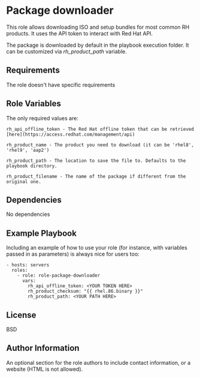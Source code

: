 Package downloader
=========

This role allows downloading ISO and setup bundles for most common RH products. It uses the API token to interact with Red Hat API.

The package is downloaded by default in the playbook execution folder. It can be customized via *rh_product_path* variable.

Requirements
------------

The role doesn't have specific requirements

Role Variables
--------------

The only required values are:

    rh_api_offline_token - The Red Hat offline token that can be retrieved [here](https://access.redhat.com/management/api)

    rh_product_name - The product you need to download (it can be 'rhel8', 'rhel9', 'aap2')

    rh_product_path - The location to save the file to. Defaults to the playbook directory.

    rh_product_filename - The name of the package if different from the original one.

Dependencies
------------

No dependencies

Example Playbook
----------------

Including an example of how to use your role (for instance, with variables passed in as parameters) is always nice for users too:

    - hosts: servers
      roles:
        - role: role-package-downloader
          vars:
            rh_api_offline_token: <YOUR TOKEN HERE>
            rh_product_checksum: "{{ rhel.86.binary }}"
            rh_product_path: <YOUR PATH HERE>
License
-------

BSD

Author Information
------------------

An optional section for the role authors to include contact information, or a website (HTML is not allowed).

